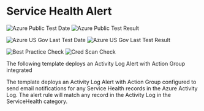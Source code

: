 # Service Health Alert

![Azure Public Test Date](https://azurequickstartsservice.blob.core.windows.net/badges/monitor-servicehealth-alert/PublicLastTestDate.svg)
![Azure Public Test Result](https://azurequickstartsservice.blob.core.windows.net/badges/monitor-servicehealth-alert/PublicDeployment.svg)

![Azure US Gov Last Test Date](https://azurequickstartsservice.blob.core.windows.net/badges/monitor-servicehealth-alert/FairfaxLastTestDate.svg)
![Azure US Gov Last Test Result](https://azurequickstartsservice.blob.core.windows.net/badges/monitor-servicehealth-alert/FairfaxDeployment.svg)

![Best Practice Check](https://azurequickstartsservice.blob.core.windows.net/badges/monitor-servicehealth-alert/BestPracticeResult.svg)
![Cred Scan Check](https://azurequickstartsservice.blob.core.windows.net/badges/monitor-servicehealth-alert/CredScanResult.svg)

The following template deploys an Activity Log Alert with Action Group
integrated

The template deploys an Activity Log Alert with Action Group configured to send
email notifications for any Service Health records in the Azure Activity Log.
The alert rule will match any record in the Activity Log in the ServiceHealth
category.

<a href="https://portal.azure.com/#create/Microsoft.Template/uri/https%3a%2f%2fraw.githubusercontent.com%2fAzure%2fazure-quickstart-templates%2fmaster%2fmonitor-servicehealth-alert%2fazuredeploy.json" target="_blank">


<a href="http://armviz.io/#/?load=https%3a%2f%2fraw.githubusercontent.com%2fAzure%2fazure-quickstart-templates%2fmaster%2fmonitor-servicehealth-alert%2fazuredeploy.json" target="_blank">
